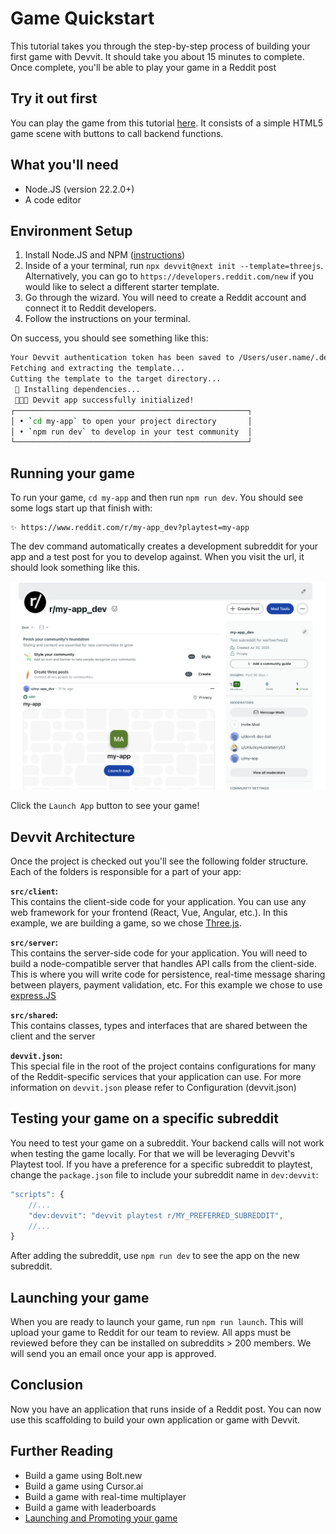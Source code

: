 # Game Quickstart

This tutorial takes you through the step-by-step process of building your first game with Devvit. It should take you about 15 minutes to complete. Once complete, you'll be able to play your game in a Reddit post

## Try it out first

You can play the game from this tutorial [here](https://www.reddit.com/r/devvit_demos/comments/1lo8xio/twrblx/). It consists of a simple HTML5 game scene with buttons to call backend functions.

## What you'll need

- Node.JS (version 22.2.0+)
- A code editor

## Environment Setup

1. Install Node.JS and NPM ([instructions](https://docs.npmjs.com/downloading-and-installing-node-js-and-npm))
2. Inside of a your terminal, run `npx devvit@next init --template=threejs`. Alternatively, you can go to `https://developers.reddit.com/new` if you would like to select a different starter template.
3. Go through the wizard. You will need to create a Reddit account and connect it to Reddit developers.
4. Follow the instructions on your terminal.

On success, you should see something like this:

```sh
Your Devvit authentication token has been saved to /Users/user.name/.devvit/token
Fetching and extracting the template...
Cutting the template to the target directory...
 🔧 Installing dependencies...
 🚀🚀🚀 Devvit app successfully initialized!
┌────────────────────────────────────────────────────┐
│ • `cd my-app` to open your project directory       │
│ • `npm run dev` to develop in your test community  │
└────────────────────────────────────────────────────┘
```

## Running your game

To run your game, `cd my-app` and then run `npm run dev`. You should see some logs start up that finish with:

```
✨ https://www.reddit.com/r/my-app_dev?playtest=my-app
```

The dev command automatically creates a development subreddit for your app and a test post for you to develop against. When you visit the url, it should look something like this.

![subreddit view](../assets/quickstart_game_subreddit.png)

Click the `Launch App` button to see your game!

## Devvit Architecture

Once the project is checked out you'll see the following folder structure. Each of the folders is responsible for a part of your app:

**`src/client`:**  
This contains the client-side code for your application. You can use any web framework for your frontend (React, Vue, Angular, etc.). In this example, we are building a game, so we chose [Three.js](https://threejs.org/).

**`src/server`:**  
This contains the server-side code for your application. You will need to build a node-compatible server that handles API calls from the client-side. This is where you will write code for persistence, real-time message sharing between players, payment validation, etc. For this example we chose to use [express.JS](https://expressjs.com/)

**`src/shared`:**  
This contains classes, types and interfaces that are shared between the client and the server

**`devvit.json`:**  
This special file in the root of the project contains configurations for many of the Reddit-specific services that your application can use. For more information on `devvit.json` please refer to Configuration (devvit.json)

## Testing your game on a specific subreddit

You need to test your game on a subreddit. Your backend calls will not work when testing the game locally. For that we will be leveraging Devvit's Playtest tool. If you have a preference for a specific subreddit to playtest, change the `package.json` file to include your subreddit name in `dev:devvit`:

```javascript
"scripts": {
    //...
    "dev:devvit": "devvit playtest r/MY_PREFERRED_SUBREDDIT",
    //...
}
```

After adding the subreddit, use `npm run dev` to see the app on the new subreddit.

## Launching your game

When you are ready to launch your game, run `npm run launch`. This will upload your game to Reddit for our team to review. All apps must be reviewed before they can be installed on subreddits > 200 members. We will send you an email once your app is approved.

## Conclusion

Now you have an application that runs inside of a Reddit post. You can now use this scaffolding to build your own application or game with Devvit.

## Further Reading

- Build a game using Bolt.new
- Build a game using Cursor.ai
- Build a game with real-time multiplayer
- Build a game with leaderboards
- [Launching and Promoting your game](../guides/launch/launch-guide.md)
